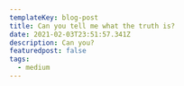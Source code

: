 ```yaml
---
templateKey: blog-post
title: Can you tell me what the truth is?
date: 2021-02-03T23:51:57.341Z
description: Can you?
featuredpost: false
tags:
  - medium
---
```

